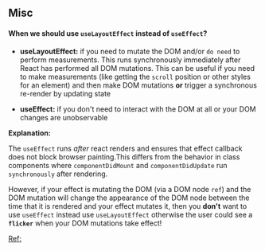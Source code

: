 ## Misc

#### When we should use `useLayoutEffect` instead of `useEffect`?

- **useLayoutEffect:** if you need to mutate the DOM and/or `do need` to perform measurements. This runs synchronously immediately after React has performed all DOM mutations. This can be useful if you need to make measurements (like getting the `scroll` position or other styles for an element) and then make DOM mutations **or** trigger a synchronous re-render by updating state

- **useEffect:** if you don't need to interact with the DOM at all or your DOM changes are unobservable

**Explanation:**

The `useEffect` runs _after_ react renders and ensures that effect callback does not block browser painting.This differs from the behavior in class components where `componentDidMount` and `componentDidUpdate` run `synchronously` after rendering.

However, if your effect is mutating the DOM (via a DOM node `ref`) and the DOM mutation will change the appearance of the DOM node between the time that it is rendered and your effect mutates it, then you **don't** want to use `useEffect` instead use `useLayoutEffect` otherwise the user could see a **`flicker`** when your DOM mutations take effect!

[Ref:](https://kentcdodds.com/blog/useeffect-vs-uselayouteffect)